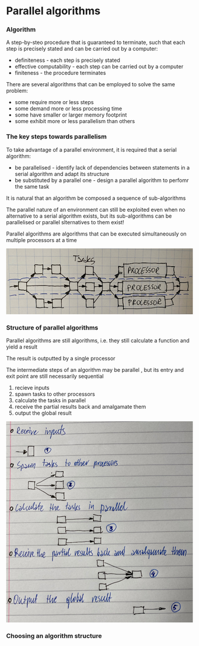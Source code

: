 # Parallel algorithms

### Algorithm

A step-by-steo procedure that is guaranteed to terminate, such that each step is precisely stated and can be carried out by a computer:

* definiteness - each step is precisely stated
* effective computability - each step can be carried out by a computer
* finiteness - the procedure terminates

There are several algorithms that can be employed to solve the same problem:

* some require more or less steps
* some demand more or less processing time
* some have smaller or larger memory footprint
* some exhibit more or less parallelism than others



### The key steps towards parallelism

To take advantage of a parallel environment, it is required that a serial algorithm:

* be parallelised - identify lack of dependencies between statements in a serial algorithm and adapt its structure
* be substituted by a parallel one - design a parallel algorithm to perfomr the same task

It is natural that an algorithm be composed a sequence of sub-algorithms

The parallel nature of an environment can still be exploited even when no alternative to a serial algorithm exists, but its sub-algorithms can be parallelised or parallel slternatives to them exist!



Parallel algorithms are algorithms that can be executed simultaneously on multiple processors at a time

![](../.gitbook/assets/parallel_3processors.jpeg)



### Structure of parallel algorithms

Parallel algorithms are still algorithms, i.e. they still calculate a function and yield a result

The result is outputted by a single processor

The intermediate steps of an algorithm may be parallel , but its entry and exit point are still necessarily sequential

1. recieve inputs
2. spawn tasks to other processors
3. calculate the tasks in parallel
4. receive the partial results back and amalgamate them
5. output the global result

![](../.gitbook/assets/parallel_algorithm_steps.jpeg)



### Choosing an algorithm structure















